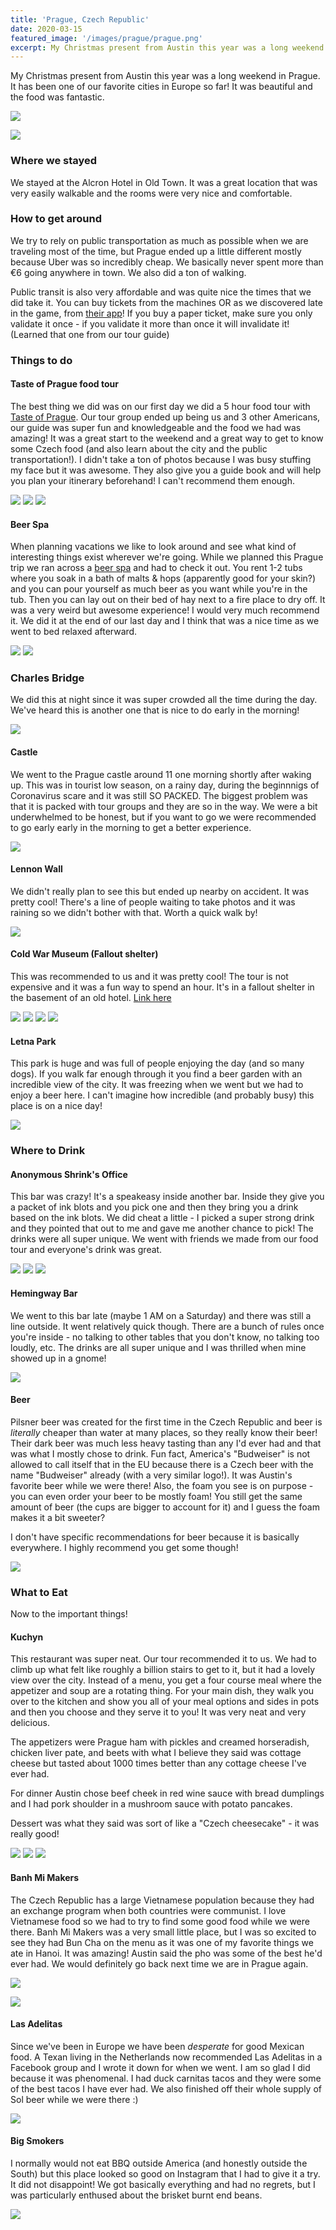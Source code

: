 ```yaml
---
title: 'Prague, Czech Republic'
date: 2020-03-15
featured_image: '/images/prague/prague.png'
excerpt: My Christmas present from Austin this year was a long weekend in Prague.
---
```


My Christmas present from Austin this year was a long weekend in Prague. It has been one of our favorite cities in Europe so far! It was beautiful and the food was fantastic. 

![](/images/prague/main.png)

![](/images/prague/main3.png)

### Where we stayed

We stayed at the Alcron Hotel in Old Town. It was a great location that was very easily walkable and the rooms were very nice and comfortable. 

### How to get around

We try to rely on public transportation as much as possible when we are traveling most of the time, but Prague ended up a little different mostly because Uber was so incredibly cheap. We basically never spent more than €6 going anywhere in town. We also did a ton of walking.

Public transit is also very affordable and was quite nice the times that we did take it. You can buy tickets from the machines OR as we discovered late in the game, from [their app](https://itunes.apple.com/cz/app/pid-l%C3%ADta%C4%8Dka/id983071129)! If you buy a paper ticket, make sure you only validate it once - if you validate it more than once it will invalidate it! (Learned that one from our tour guide)

### Things to do

#### Taste of Prague food tour

The best thing we did was on our first day we did a 5 hour food tour with [Taste of Prague](https://www.tasteofprague.com/). Our tour group ended up being us and 3 other Americans, our guide was super fun and knowledgeable and the food we had was amazing! It was a great start to the weekend and a great way to get to know some Czech food (and also learn about the city and the public transportation!). I didn't take a ton of photos because I was busy stuffing my face but it was awesome. They also give you a guide book and will help you plan your itinerary beforehand! I can't recommend them enough. 


<div class="gallery" data-columns="3">
	<img src="/images/prague/meatloaf.png">
	<img src="/images/prague/schnitzel.png">
	<img src="/images/prague/dessert.png">
</div>

#### Beer Spa

When planning vacations we like to look around and see what kind of interesting things exist wherever we're going. While we planned this Prague trip we ran across a [beer spa](https://www.beerspa.com/) and had to check it out. You rent 1-2 tubs where you soak in a bath of malts & hops (apparently good for your skin?) and you can pour yourself as much beer as you want while you're in the tub. Then you can lay out on their bed of hay next to a fire place to dry off. It was a very weird but awesome experience! I would very much recommend it. We did it at the end of our last day and I think that was a nice time as we went to bed relaxed afterward. 

<div class="gallery" data-columns="2">
	<img src="/images/prague/beerspa1.png">
	<img src="/images/prague/beerspa2.png">
</div>

### Charles Bridge

We did this at night since it was super crowded all the time during the day. We've heard this is another one that is nice to do early in the morning!

![](/images/prague/charlesbridge.png)


#### Castle

We went to the Prague castle around 11 one morning shortly after waking up. This was in tourist low season, on a rainy day, during the beginnnigs of Coronavirus scare and it was still SO PACKED. The biggest problem was that it is packed with tour groups and they are so in the way. We were a bit underwhelmed to be honest, but if you want to go we were recommended to go early early in the morning to get a better experience. 

![](/images/prague/castle.png)

#### Lennon Wall

We didn't really plan to see this but ended up nearby on accident. It was pretty cool! There's a line of people waiting to take photos and it was raining so we didn't bother with that. Worth a quick walk by!

![](/images/prague/lennon.png)

#### Cold War Museum (Fallout shelter)

This was recommended to us and it was pretty cool! The tour is not expensive and it was a fun way to spend an hour. It's in a fallout shelter in the basement of an old hotel. [Link here](http://en.muzeum-studene-valky.cz/vstupne/)

<div class="gallery" data-columns="4">
	<img src="/images/prague/fallout1.png">
	<img src="/images/prague/fallout2.png">
	<img src="/images/prague/fallout3.jpg">
    <img src="/images/prague/fallout4.png">
</div>

#### Letna Park

This park is huge and was full of people enjoying the day (and so many dogs). If you walk far enough through it you find a beer garden with an incredible view of the city. It was freezing when we went but we had to enjoy a beer here. I can't imagine how incredible (and probably busy) this place is on a nice day!

![](/images/prague/letna.png)

### Where to Drink

#### Anonymous Shrink's Office

This bar was crazy! It's a speakeasy inside another bar. Inside they give you a packet of ink blots and you pick one and then they bring you a drink based on the ink blots. We did cheat a little - I picked a super strong drink and they pointed that out to me and gave me another chance to pick! The drinks were all super unique. We went with friends we made from our food tour and everyone's drink was great. 

<div class="gallery" data-columns="3">
	<img src="/images/prague/inkblot.png">
	<img src="/images/prague/drink.png">
	<img src="/images/prague/shrink.png">	
</div>

#### Hemingway Bar

We went to this bar late (maybe 1 AM on a Saturday) and there was still a line outside. It went relatively quick though. There are a bunch of rules once you're inside - no talking to other tables that you don't know, no talking too loudly, etc. The drinks are all super unique and I was thrilled when mine showed up in a gnome! 

![](/images/prague/hemingway.png)

#### Beer

Pilsner beer was created for the first time in the Czech Republic and beer is _literally_ cheaper than water at many places, so they really know their beer! Their dark beer was much less heavy tasting than any I'd ever had and that was what I mostly chose to drink. Fun fact, America's "Budweiser" is not allowed to call itself that in the EU because there is a Czech beer with the name "Budweiser" already (with a very similar logo!). It was Austin's favorite beer while we were there! Also, the foam you see is on purpose - you can even order your beer to be mostly foam! You still get the same amount of beer (the cups are bigger to account for it) and I guess the foam makes it a bit sweeter? 

I don't have specific recommendations for beer because it is basically everywhere. I highly recommend you get some though!

![](/images/prague/darkbeer.png)

### What to Eat

Now to the important things!

#### Kuchyn

This restaurant was super neat. Our tour recommended it to us. We had to climb up what felt like roughly a billion stairs to get to it, but it had a lovely view over the city. Instead of a menu, you get a four course meal where the appetizer and soup are a rotating thing. For your main dish, they walk you over to the kitchen and show you all of your meal options and sides in pots and then you choose and they serve it to you! It was very neat and very delicious. 

The appetizers were Prague ham with pickles and creamed horseradish, chicken liver pate, and beets with what I believe they said was cottage cheese but tasted about 1000 times better than any cottage cheese I've ever had.

For dinner Austin chose beef cheek in red wine sauce with bread dumplings and I had pork shoulder in a mushroom sauce with potato pancakes.

Dessert was what they said was sort of like a "Czech cheesecake" - it was really good!


<div class="gallery" data-columns="3">
	<img src="/images/prague/appetizers.png">
	<img src="/images/prague/kuchyn.png">
	<img src="/images/prague/cheesecake.png">
</div>

#### Banh Mi Makers

The Czech Republic has a large Vietnamese population because they had an exchange program when both countries were communist. I love Vietnamese food so we had to try to find some good food while we were there. Banh Mi Makers was a very small little place, but I was so excited to see they had Bun Cha on the menu as it was one of my favorite things we ate in Hanoi. It was amazing! Austin said the pho was some of the best he'd ever had. We would definitely go back next time we are in Prague again. 

![](/images/prague/bun-cha.png)

![](/images/prague/pho.png)

#### Las Adelitas

Since we've been in Europe we have been _desperate_ for good Mexican food. A Texan living in the Netherlands now recommended Las Adelitas in a Facebook group and I wrote it down for when we went. I am so glad I did because it was phenomenal. I had duck carnitas tacos and they were some of the best tacos I have ever had. We also finished off their whole supply of Sol beer while we were there :)

![](/images/prague/tacos.jpg)

#### Big Smokers

I normally would not eat BBQ outside America (and honestly outside the South) but this place looked so good on Instagram that I had to give it a try. It did not disappoint! We got basically everything and had no regrets, but I was particularly enthused about the brisket burnt end beans.

![](/images/prague/bigsmoker.png)